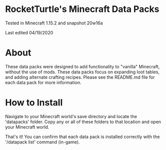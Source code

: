 # RocketTurtle's Minecraft Data Packs

Tested in Minecraft 1.15.2 and snapshot 20w16a

Last edited 04/19/2020

# About

These data packs were designed to add functionality to "vanilla" Minecraft, without the use of mods.  These data packs focus on expanding loot tables, and adding alternate crafting recipes.  Please see the README.md file for each data pack for more information.

# How to Install

Navigate to your Minecraft world's save directory and locate the 'datapacks' folder.  Copy any or all of these folders to that location and open your Minecraft world.

That's it!  You can confirm that each data pack is installed correctly with the '/datapack list' command (in-game).
